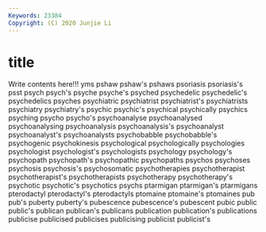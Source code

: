 ```yaml
---
Keywords: 23384
Copyright: (C) 2020 Junjie Li
---
```


# title

Write contents here!!!
yms 
pshaw 
pshaw's
pshaws 
psoriasis 
psoriasis's 
psst 
psych 
psych's 
psyche 
psyche's 
psyched 
psychedelic
psychedelic's 
psychedelics 
psyches 
psychiatric 
psychiatrist 
psychiatrist's 
psychiatrists 
psychiatry 
psychiatry's 
psychic
psychic's 
psychical 
psychically 
psychics 
psyching 
psycho 
psycho's 
psychoanalyse 
psychoanalysed 
psychoanalysing
psychoanalysis 
psychoanalysis's 
psychoanalyst 
psychoanalyst's 
psychoanalysts 
psychobabble 
psychobabble's 
psychogenic 
psychokinesis 
psychological
psychologically 
psychologies 
psychologist 
psychologist's 
psychologists 
psychology 
psychology's 
psychopath 
psychopath's 
psychopathic
psychopaths 
psychos 
psychoses 
psychosis 
psychosis's 
psychosomatic 
psychotherapies 
psychotherapist 
psychotherapist's 
psychotherapists
psychotherapy 
psychotherapy's 
psychotic 
psychotic's 
psychotics 
psychs 
ptarmigan 
ptarmigan's 
ptarmigans 
pterodactyl
pterodactyl's 
pterodactyls 
ptomaine 
ptomaine's 
ptomaines 
pub 
pub's 
puberty 
puberty's 
pubescence
pubescence's 
pubescent 
pubic 
public 
public's 
publican 
publican's 
publicans 
publication 
publication's
publications 
publicise 
publicised 
publicises 
publicising 
publicist 
publicist's 
